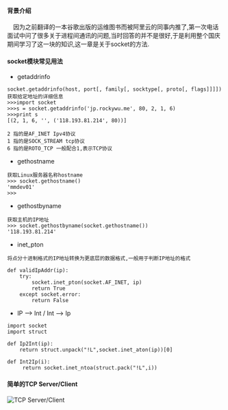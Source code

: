 #### 背景介绍

&emsp;因为之前翻译的一本谷歌出版的运维图书而被阿里云的同事内推了,第一次电话面试中问了很多关于进程间通讯的问题,当时回答的并不是很好,于是利用整个国庆期间学习了这一块的知识,这一章是关于socket的方法.

#### socket模块常见用法

* getaddrinfo

```
socket.getaddrinfo(host, port[, family[, socktype[, proto[, flags]]]])
获取给定地址的详细信息
>>>import socket
>>>s = socket.getaddrinfo('jp.rockywu.me', 80, 2, 1, 6)
>>>print s
[(2, 1, 6, '', ('118.193.81.214', 80))]

2 指的是AF_INET Ipv4协议
1 指的是SOCK_STREAM tcp协议
6 指的是ROTO_TCP 一般配合1,表示TCP协议

```

* gethostname

```
获取Linux服务器名称hostname
>>> socket.gethostname()
'mmdev01'
>>>
```

* gethostbyname

```
获取主机的IP地址
>>> socket.gethostbyname(socket.gethostname())
'118.193.81.214'
```

* inet_pton

```
将点分十进制格式的IP地址转换为更底层的数据格式,一般用于判断IP地址的格式

def validIpAddr(ip):
    try:
        socket.inet_pton(socket.AF_INET, ip)
        return True
    except socket.error:
        return False
```

* IP --> Int / Int --> Ip

```
import socket
import struct

def Ip2Int(ip):
    return struct.unpack("!L",socket.inet_aton(ip))[0]

def Int2Ip(i):
     return socket.inet_ntoa(struct.pack("!L",i))

```

#### 简单的TCP Server/Client

![TCP Server/Client](https://raw.githubusercontent.com/hellorocky/blog/master/picture/3.basic_socket.png)
```


